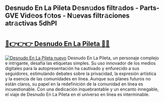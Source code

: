## Desnudo En La Pileta D𝚎sn𝚞dos filtr𝚊dos - Parts-GVE Vid𝚎os f𝚘tos - N𝚞evas filtr𝚊ciones atr𝚊ctivas 5dhPl

# <h2><a href="http://mb2pezc.tromn.icu/?c=Desnudo+En+La+Pileta">🔗👉👉👉 Desnudo En La Pileta 🔗🔗</a></h2>

[![Desnudo En La Pileta nuevo](https://i.imgur.com/pEAQMta.gif)](http://mb2pezc.tromn.icu/?c=Desnudo+En+La+Pileta)
Desnudo En La Pileta, un personaje complejo e intrigante, desafía las etiquetas simples. Su uso innovador de los medios digitales para la autopresentación ha cautivado y enfurecido a sus seguidores, estimulando debates sobre la privacidad, la expresión artística y la esencia de las comunidades en línea. Aunque sus planes futuros no están claros, su papel en la redefinición de la comunidad en línea es incuestionable. Con una dedicación inquebrantable y un encanto innegable, el viaje de Desnudo En La Pileta en el universo en línea es interminable.
